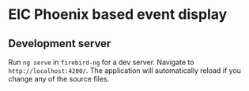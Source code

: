 # EIC Phoenix based event display


## Development server

Run `ng serve` in `firebird-ng` for a dev server. Navigate to `http://localhost:4200/`. The application will automatically reload if you change any of the source files.
